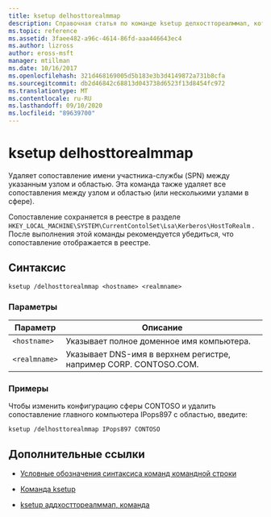 ```yaml
---
title: ksetup delhosttorealmmap
description: Справочная статья по команде ksetup делхосттореалммап, которая удаляет сопоставление имени участника-службы (SPN) между указанным узлом и областью.
ms.topic: reference
ms.assetid: 3faee482-a96c-4614-86fd-aaa446643ec4
ms.author: lizross
author: eross-msft
manager: mtillman
ms.date: 10/16/2017
ms.openlocfilehash: 321d468169005d5b183e3b3d4149872a731b8cfa
ms.sourcegitcommit: db2d46842c68813d043738d6523f13d8454fc972
ms.translationtype: MT
ms.contentlocale: ru-RU
ms.lasthandoff: 09/10/2020
ms.locfileid: "89639700"
---
```

# <a name="ksetup-delhosttorealmmap"></a>ksetup delhosttorealmmap

Удаляет сопоставление имени участника-службы (SPN) между указанным узлом и областью. Эта команда также удаляет все сопоставления между узлом и областью (или несколькими узлами в сфере).

Сопоставление сохраняется в реестре в разделе `HKEY_LOCAL_MACHINE\SYSTEM\CurrentContolSet\Lsa\Kerberos\HostToRealm` . После выполнения этой команды рекомендуется убедиться, что сопоставление отображается в реестре.

## <a name="syntax"></a>Синтаксис

```
ksetup /delhosttorealmmap <hostname> <realmname>
```

### <a name="parameters"></a>Параметры

| Параметр | Описание |
| --------- | ----------- |
| `<hostname>` | Указывает полное доменное имя компьютера. |
| `<realmname>` | Указывает DNS-имя в верхнем регистре, например CORP. CONTOSO.COM. |

### <a name="examples"></a>Примеры

Чтобы изменить конфигурацию сферы CONTOSO и удалить сопоставление главного компьютера IPops897 с областью, введите:

```
ksetup /delhosttorealmmap IPops897 CONTOSO
```

## <a name="additional-references"></a>Дополнительные ссылки

- [Условные обозначения синтаксиса команд командной строки](command-line-syntax-key.md)

- [Команда ksetup](ksetup.md)

- [ksetup аддхосттореалммап, команда](ksetup-addhosttorealmmap.md)
